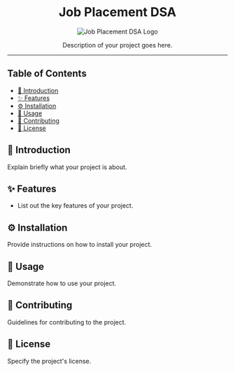 <h1 align="center">Job Placement DSA</h1>

<p align="center">
  <img src="https://your-image-url.com" alt="Job Placement DSA Logo">
</p>

<p align="center">
  Description of your project goes here. 
</p>

---

## Table of Contents

- [🚀 Introduction](#introduction)
- [✨ Features](#features)
- [⚙️ Installation](#installation)
- [🔧 Usage](#usage)
- [🤝 Contributing](#contributing)
- [📝 License](#license)

## 🚀 Introduction

Explain briefly what your project is about.

## ✨ Features

- List out the key features of your project.

## ⚙️ Installation

Provide instructions on how to install your project.

## 🔧 Usage

Demonstrate how to use your project.

## 🤝 Contributing

Guidelines for contributing to the project.

## 📝 License

Specify the project's license.
